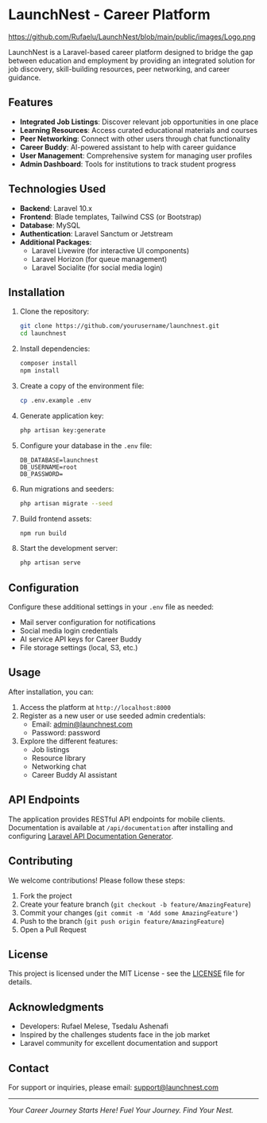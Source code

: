 # LaunchNest - Career Platform

https://github.com/Rufaelu/LaunchNest/blob/main/public/images/Logo.png

LaunchNest is a Laravel-based career platform designed to bridge the gap between education and employment by providing an integrated solution for job discovery, skill-building resources, peer networking, and career guidance.

## Features

- **Integrated Job Listings**: Discover relevant job opportunities in one place
- **Learning Resources**: Access curated educational materials and courses
- **Peer Networking**: Connect with other users through chat functionality
- **Career Buddy**: AI-powered assistant to help with career guidance
- **User Management**: Comprehensive system for managing user profiles
- **Admin Dashboard**: Tools for institutions to track student progress

## Technologies Used

- **Backend**: Laravel 10.x
- **Frontend**: Blade templates, Tailwind CSS (or Bootstrap)
- **Database**: MySQL
- **Authentication**: Laravel Sanctum or Jetstream
- **Additional Packages**:
  - Laravel Livewire (for interactive UI components)
  - Laravel Horizon (for queue management)
  - Laravel Socialite (for social media login)

## Installation

1. Clone the repository:
   ```bash
   git clone https://github.com/yourusername/launchnest.git
   cd launchnest
   ```

2. Install dependencies:
   ```bash
   composer install
   npm install
   ```

3. Create a copy of the environment file:
   ```bash
   cp .env.example .env
   ```

4. Generate application key:
   ```bash
   php artisan key:generate
   ```

5. Configure your database in the `.env` file:
   ```env
   DB_DATABASE=launchnest
   DB_USERNAME=root
   DB_PASSWORD=
   ```

6. Run migrations and seeders:
   ```bash
   php artisan migrate --seed
   ```

7. Build frontend assets:
   ```bash
   npm run build
   ```

8. Start the development server:
   ```bash
   php artisan serve
   ```

## Configuration

Configure these additional settings in your `.env` file as needed:

- Mail server configuration for notifications
- Social media login credentials
- AI service API keys for Career Buddy
- File storage settings (local, S3, etc.)

## Usage

After installation, you can:

1. Access the platform at `http://localhost:8000`
2. Register as a new user or use seeded admin credentials:
   - Email: admin@launchnest.com
   - Password: password
3. Explore the different features:
   - Job listings
   - Resource library
   - Networking chat
   - Career Buddy AI assistant

## API Endpoints

The application provides RESTful API endpoints for mobile clients. Documentation is available at `/api/documentation` after installing and configuring [Laravel API Documentation Generator](https://github.com/mpociot/laravel-apidoc-generator).

## Contributing

We welcome contributions! Please follow these steps:

1. Fork the project
2. Create your feature branch (`git checkout -b feature/AmazingFeature`)
3. Commit your changes (`git commit -m 'Add some AmazingFeature'`)
4. Push to the branch (`git push origin feature/AmazingFeature`)
5. Open a Pull Request

## License

This project is licensed under the MIT License - see the [LICENSE](LICENSE) file for details.

## Acknowledgments

- Developers: Rufael Melese, Tsedalu Ashenafi
- Inspired by the challenges students face in the job market
- Laravel community for excellent documentation and support

## Contact

For support or inquiries, please email: support@launchnest.com

---

*Your Career Journey Starts Here! Fuel Your Journey. Find Your Nest.*
